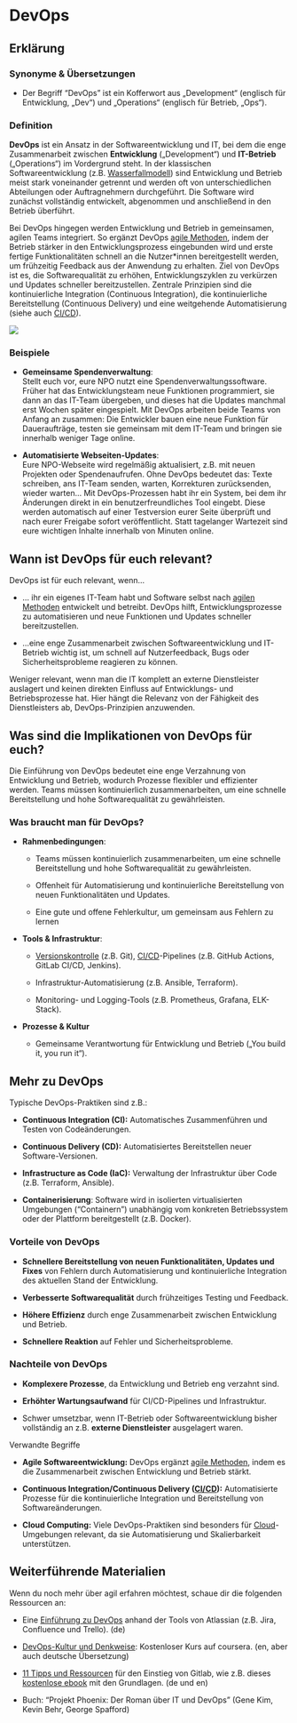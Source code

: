 # DevOps
## Erklärung

### Synonyme & Übersetzungen

- Der Begriff “DevOps” ist ein Kofferwort aus „Development“ (englisch für Entwicklung, „Dev“) und „Operations“ (englisch für Betrieb, „Ops“).

### Definition

**DevOps** ist ein Ansatz in der Softwareentwicklung und IT, bei dem die enge Zusammenarbeit zwischen **Entwicklung** („Development“) und **IT-Betrieb** („Operations“) im Vordergrund steht. In der klassischen Softwareentwicklung (z.B. [Wasserfallmodell](https://civic-data.de/selbstlernmaterial/#wasserfall)) sind Entwicklung und Betrieb meist stark voneinander getrennt und werden oft von unterschiedlichen Abteilungen oder Auftragnehmern durchgeführt. Die Software wird zunächst vollständig entwickelt, abgenommen und anschließend in den Betrieb überführt.

Bei DevOps hingegen werden Entwicklung und Betrieb in gemeinsamen, agilen Teams integriert. So ergänzt DevOps [agile Methoden](https://civic-data.de/selbstlernmaterial/#agil), indem der Betrieb stärker in den Entwicklungsprozess eingebunden wird und erste fertige Funktionalitäten schnell an die Nutzer\*innen bereitgestellt werden, um frühzeitig Feedback aus der Anwendung zu erhalten. Ziel von DevOps ist es, die Softwarequalität zu erhöhen, Entwicklungszyklen zu verkürzen und Updates schneller bereitzustellen. Zentrale Prinzipien sind die kontinuierliche Integration (Continuous Integration), die kontinuierliche Bereitstellung (Continuous Delivery) und eine weitgehende Automatisierung (siehe auch [CI/CD](https://civic-data.de/selbstlernmaterial/#cicd)).

![](https://civic-data.de/app/uploads/devops.svg)



### Beispiele

- **Gemeinsame Spendenverwaltung**:  
  Stellt euch vor, eure NPO nutzt eine Spendenverwaltungssoftware. Früher hat das Entwicklungsteam neue Funktionen programmiert, sie dann an das IT-Team übergeben, und dieses hat die Updates manchmal erst Wochen später eingespielt. Mit DevOps arbeiten beide Teams von Anfang an zusammen: Die Entwickler bauen eine neue Funktion für Daueraufträge, testen sie gemeinsam mit dem IT-Team und bringen sie innerhalb weniger Tage online.

- **Automatisierte Webseiten-Updates**:  
  Eure NPO-Webseite wird regelmäßig aktualisiert, z.B. mit neuen Projekten oder Spendenaufrufen. Ohne DevOps bedeutet das: Texte schreiben, ans IT-Team senden, warten, Korrekturen zurücksenden, wieder warten... Mit DevOps-Prozessen habt ihr ein System, bei dem ihr Änderungen direkt in ein benutzerfreundliches Tool eingebt. Diese werden automatisch auf einer Testversion eurer Seite überprüft und nach eurer Freigabe sofort veröffentlicht. Statt tagelanger Wartezeit sind eure wichtigen Inhalte innerhalb von Minuten online.

## Wann ist DevOps für euch relevant? 

DevOps ist für euch relevant, wenn...

- … ihr ein eigenes IT-Team habt und Software selbst nach [agilen Methoden](https://civic-data.de/selbstlernmaterial/#agil) entwickelt und betreibt. DevOps hilft, Entwicklungsprozesse zu automatisieren und neue Funktionen und Updates schneller bereitzustellen.

- ...eine enge Zusammenarbeit zwischen Softwareentwicklung und IT-Betrieb wichtig ist, um schnell auf Nutzerfeedback, Bugs oder Sicherheitsprobleme reagieren zu können.

Weniger relevant, wenn man die IT komplett an externe Dienstleister auslagert und keinen direkten Einfluss auf Entwicklungs- und Betriebsprozesse hat. Hier hängt die Relevanz von der Fähigkeit des Dienstleisters ab, DevOps-Prinzipien anzuwenden.

## Was sind die Implikationen von DevOps für euch? 

Die Einführung von DevOps bedeutet eine enge Verzahnung von Entwicklung und Betrieb, wodurch Prozesse flexibler und effizienter werden. Teams müssen kontinuierlich zusammenarbeiten, um eine schnelle Bereitstellung und hohe Softwarequalität zu gewährleisten.

### Was braucht man für DevOps?

- **Rahmenbedingungen**:

  - Teams müssen kontinuierlich zusammenarbeiten, um eine schnelle Bereitstellung und hohe Softwarequalität zu gewährleisten.

  - Offenheit für Automatisierung und kontinuierliche Bereitstellung von neuen Funktionalitäten und Updates.

  - Eine gute und offene Fehlerkultur, um gemeinsam aus Fehlern zu lernen

- **Tools & Infrastruktur**:

  - [Versionskontrolle](https://civic-data.de/selbstlernmaterial/#git) (z.B. Git), [CI/CD](https://civic-data.de/selbstlernmaterial/#cicd)-Pipelines (z.B. GitHub Actions, GitLab CI/CD, Jenkins).

  - Infrastruktur-Automatisierung (z.B. Ansible, Terraform).

  - Monitoring- und Logging-Tools (z.B. Prometheus, Grafana, ELK-Stack).

- **Prozesse & Kultur**

  - Gemeinsame Verantwortung für Entwicklung und Betrieb („You build it, you run it“).

## Mehr zu DevOps

Typische DevOps-Praktiken sind z.B.:

- **Continuous Integration (CI):** Automatisches Zusammenführen und Testen von Codeänderungen.

- **Continuous Delivery (CD):** Automatisiertes Bereitstellen neuer Software-Versionen.

- **Infrastructure as Code (IaC):** Verwaltung der Infrastruktur über Code (z.B. Terraform, Ansible).

- **Containerisierung**: Software wird in isolierten virtualisierten Umgebungen (“Containern”) unabhängig vom konkreten Betriebssystem oder der Plattform bereitgestellt (z.B. Docker).

### Vorteile von DevOps

- **Schnellere Bereitstellung von neuen Funktionalitäten, Updates und Fixes** von Fehlern durch Automatisierung und kontinuierliche Integration des aktuellen Stand der Entwicklung.

- **Verbesserte Softwarequalität** durch frühzeitiges Testing und Feedback.

- **Höhere Effizienz** durch enge Zusammenarbeit zwischen Entwicklung und Betrieb.

- **Schnellere Reaktion** auf Fehler und Sicherheitsprobleme.

### Nachteile von DevOps

- **Komplexere Prozesse**, da Entwicklung und Betrieb eng verzahnt sind.

- **Erhöhter Wartungsaufwand** für CI/CD-Pipelines und Infrastruktur.

- Schwer umsetzbar, wenn IT-Betrieb oder Softwareentwicklung bisher vollständig an z.B. **externe Dienstleister** ausgelagert waren.

Verwandte Begriffe

- **Agile Softwareentwicklung:** DevOps ergänzt [agile Methoden](https://civic-data.de/selbstlernmaterial/#agil), indem es die Zusammenarbeit zwischen Entwicklung und Betrieb stärkt.

- **Continuous Integration/Continuous Delivery ([CI/CD](https://civic-data.de/selbstlernmaterial/#cicd)):** Automatisierte Prozesse für die kontinuierliche Integration und Bereitstellung von Softwareänderungen.

- **Cloud Computing:** Viele DevOps-Praktiken sind besonders für [Cloud](https://civic-data.de/selbstlernmaterial/#cloud)-Umgebungen relevant, da sie Automatisierung und Skalierbarkeit unterstützen.

## Weiterführende Materialien

Wenn du noch mehr über agil erfahren möchtest, schaue dir die folgenden Ressourcen an:

- Eine [Einführung zu DevOps](https://www.atlassian.com/de/devops) anhand der Tools von Atlassian (z.B. Jira, Confluence und Trello). (de)

- [DevOps-Kultur und Denkweise](https://www.coursera.org/learn/devops-culture-and-mindset): Kostenloser Kurs auf coursera. (en, aber auch deutsche Übersetzung)

- [11 Tipps und Ressourcen](https://about.gitlab.com/de-de/topics/devops/devops-beginner-resources/) für den Einstieg von Gitlab, wie z.B. dieses [kostenlose ebook](https://learn.gitlab.com/beginners-guide-devops/guide-to-devops) mit den Grundlagen. (de und en)

- Buch: “Projekt Phoenix: Der Roman über IT und DevOps” (Gene Kim, Kevin Behr, George Spafford)

